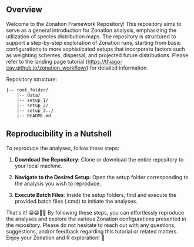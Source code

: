 ## Overview

Welcome to the Zonation Framework Repository! This repository aims to serve as a general introduction for Zonation analysis, emphasizing the utilization of species distribution maps.  The repository is structured to support a step-by-step exploration of Zonation runs, starting from basic configurations to more sophisticated setups that incorporate factors such as weighting schemes, dispersal, and projected future distributions. Please refer to the landing page tutorial (<https://thiago-cav.github.io/zonation_workflow/>) for detailed information.


Repository structure:

```
|-- root_folder/
    |-- data/
    |-- setup_1/
    |-- setup_2/
    |-- setup_3../
    |-- README.md
```


## Reproducibility in a Nutshell

To reproduce the analyses, follow these steps:

1. **Download the Repository**: Clone or download the entire repository to your local machine.

2. **Navigate to the Desired Setup**: Open the setup folder corresponding to the analysis you wish to reproduce.

3. **Execute Batch Files**: Inside the setup folders, find and execute the provided batch files (.cmd) to initiate the analyses.

That's it! 😁😁🎉🎉 By following these steps, you can effortlessly reproduce the analyses and explore the various Zonation configurations presented in the repository. Please do not hesitate to reach out with any questions, suggestions, and/or feedback regarding this tutorial or related matters. Enjoy your Zonation and R exploration! 🚀
